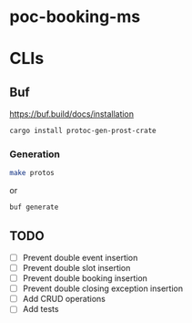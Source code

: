 # poc-booking-ms

# CLIs

## Buf

https://buf.build/docs/installation

```sh
cargo install protoc-gen-prost-crate
```

### Generation

```sh
make protos
```
or
```sh
buf generate
```

## TODO

- [ ] Prevent double event insertion
- [ ] Prevent double slot insertion
- [ ] Prevent double booking insertion
- [ ] Prevent double closing exception insertion
- [ ] Add CRUD operations
- [ ] Add tests
